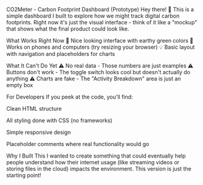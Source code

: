CO2Meter - Carbon Footprint Dashboard (Prototype)
Hey there! 👋 This is a simple dashboard I built to explore how we might track digital carbon footprints. Right now it's just the visual interface - think of it like a "mockup" that shows what the final product could look like.

What Works Right Now
🌿 Nice looking interface with earthy green colors
📱 Works on phones and computers (try resizing your browser)
💡 Basic layout with navigation and placeholders for charts

What It Can't Do Yet
⚠️ No real data - Those numbers are just examples
⚠️ Buttons don't work - The toggle switch looks cool but doesn't actually do anything
⚠️ Charts are fake - The "Activity Breakdown" area is just an empty box

For Developers
If you peek at the code, you'll find:

Clean HTML structure

All styling done with CSS (no frameworks)

Simple responsive design

Placeholder comments where real functionality would go

Why I Built This
I wanted to create something that could eventually help people understand how their internet usage (like streaming videos or storing files in the cloud) impacts the environment. This version is just the starting point!
